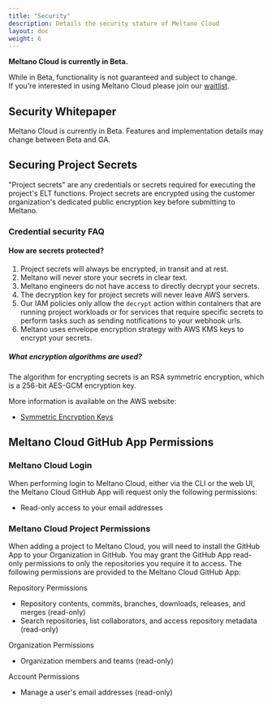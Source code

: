 ```yaml
---
title: "Security"
description: Details the security stature of Meltano Cloud
layout: doc
weight: 6
---
```

<div class="notification is-info">
  <p><strong>Meltano Cloud is currently in Beta.</strong></p>
  <p>While in Beta, functionality is not guaranteed and subject to change. <br> If you're interested in using Meltano Cloud please join our <a href="https://meltano.com/cloud/">waitlist</a>.</p>
</div>

## Security Whitepaper

<div class="notification is-info">
  <p>Meltano Cloud is currently in Beta. Features and implementation details may change between Beta and GA.</p>
</div>

## Securing Project Secrets

"Project secrets" are any credentials or secrets required for executing the project's ELT functions. Project secrets are encrypted using the customer organization's dedicated public encryption key before submitting to Meltano.

### Credential security FAQ

#### How are secrets protected?

1. Project secrets will always be encrypted, in transit and at rest.
1. Meltano will never store your secrets in clear text.
1. Meltano engineers do not have access to directly decrypt your secrets.
1. The decryption key for project secrets will never leave AWS servers.
1. Our IAM policies only allow the `decrypt` action within containers that are running project workloads or for services that require specific secrets to perform tasks such as sending notifications to your webhook urls.
1. Meltano uses envelope encryption strategy with AWS KMS keys to encrypt your secrets.

##### What encryption algorithms are used?

The algorithm for encrypting secrets is an RSA symmetric encryption, which is a 256-bit AES-GCM encryption key.

More information is available on the AWS website:

- [Symmetric Encryption Keys](https://docs.aws.amazon.com/kms/latest/developerguide/concepts.html#symmetric-cmks)

## Meltano Cloud GitHub App Permissions

### Meltano Cloud Login

When performing login to Meltano Cloud, either via the CLI or the web UI, the Meltano Cloud GitHub App will request only the following permissions:

- Read-only access to your email addresses

### Meltano Cloud Project Permissions

When adding a project to Meltano Cloud, you will need to install the GitHub App to your Organization in GitHub.
You may grant the GitHub App read-only permissions to only the repositories you require it to access.
The following permissions are provided to the Meltano Cloud GitHub App:

Repository Permissions
- Repository contents, commits, branches, downloads, releases, and merges (read-only)
- Search repositories, list collaborators, and access repository metadata (read-only)

Organization Permissions
- Organization members and teams (read-only)

Account Permissions
- Manage a user's email addresses (read-only)
